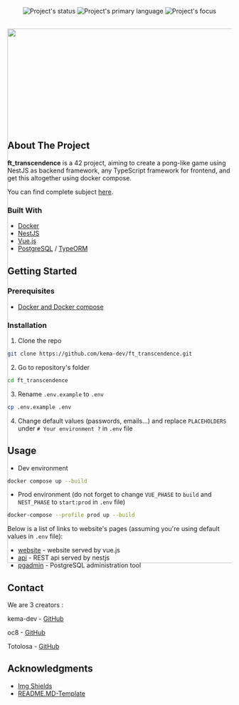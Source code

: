 <div id="top"></div>

<p align=center>
  <img alt="Project's status" src="https://img.shields.io/badge/Status-Ongoing-brightgreen">
  <img alt="Project's primary language" src="https://img.shields.io/badge/Language-Typescript-blue">
  <img alt="Project's focus" src="https://img.shields.io/badge/Focus-Containerized%20website-blue">
</p>

<!-- PROJECT LOGO -->
<br />
<div align="center" style="height:200px; margin-bottom:10%">
  <img src="assets/docker_moby.png" alt="Docker logo" style="height:30vh">
</div>

<!-- ABOUT THE PROJECT -->
## About The Project

<!-- TODO Put images / gifs from the project here -->

**ft_transcendence** is a 42 project, aiming to create a pong-like game using NestJS as backend framework, any TypeScript framework for frontend, and get this altogether using docker compose.

You can find complete subject <a href="docs/subject">here</a>.

### Built With

* <a href="https://www.docker.com/" target="_blank" title="Docker's website">Docker</a>
* <a href="https://nestjs.com/" target="_blank" title="NestJS's website">NestJS</a>
* <a href="https://vuejs.org/" target="_blank" title="Vue.js's website">Vue.js</a>
* <a href="https://www.postgresql.org/" target="_blank" title="postgreSQL's website">PostgreSQL</a> / <a href="https://typeorm.io/" target="_blank" title="TypeORM's website">TypeORM</a>

<!-- GETTING STARTED -->
## Getting Started

### Prerequisites

* [Docker and Docker compose](https://docs.docker.com/compose/install/)

### Installation

1. Clone the repo

```sh
git clone https://github.com/kema-dev/ft_transcendence.git
```

2. Go to repository's folder

```sh
cd ft_transcendence
```

3. Rename `.env.example` to `.env`

```sh
cp .env.example .env
```

4. Change default values (passwords, emails...) and replace `PLACEHOLDERS` under `# Your environment ?` in `.env` file

<!-- USAGE EXAMPLES -->
## Usage

* Dev environment

```sh
docker compose up --build
```

* Prod environment (do not forget to change `VUE_PHASE` to `build` and `NEST_PHASE` to `start:prod` in `.env` file)

```sh
docker-compose --profile prod up --build
```

Below is a list of links to website's pages (assuming you're using default values in `.env` file):

* [website](https://localhost:443) - website served by vue.js
* [api](https://localhost:3000) - REST api served by nestjs
* [pgadmin](http://localhost:8081) - PostgreSQL administration tool

<!-- CONTACT -->
## Contact

We are 3 creators :

kema-dev - [GitHub](https://github.com/kema-dev)

oc8 - [GitHub](https://github.com/oc8)

Totolosa - [GitHub](https://github.com/Totolosa)

## Acknowledgments

* [Img Shields](https://shields.io)
* [README.MD-Template](https://github.com/othneildrew/Best-README-Template)
